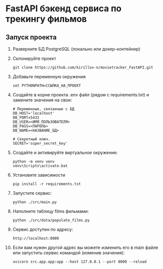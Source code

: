 # FastAPI бэкенд сервиса по трекингу фильмов

## Запуск проекта
1) Разверните БД PostgreSQL (локально или докер-контейнер)

2) Склонируйте проект
   ```
   git clone https://github.com/kirillov-n/movietracker_FastAPI.git
   ```

3) Добавьте переменную окружения
   ```
   set PYTHONPATH=ССЫЛКА_НА_ПРОЕКТ
   ```

4) Создайте в корне проекта .env файл (рядом с requirements.txt) и замените значения на свои:
    ```
    # Переменные, связанные с БД
    DB_HOST='localhost'
    DB_PORT=5432
    DB_USER=<ИМЯ_ПОЛЬЗОВАТЕЛЯ>
    DB_PASS=<ПАРОЛЬ>
    DB_NAME=<НАЗВАНИЕ_БД>
    
    # Секретный ключ.
    SECRET='super_secret_key'
    ```

5) Создайте и активируйте виртуальное окружение:
    ```
   python -m venv venv
   venv\Scripts\activate.bat
    ```

6) Установите зависимости
    ```
   pip install -r requirements.txt
    ```

7) Запустите сервис:
    ```
   python ./src/main.py
    ```

8) Наполните таблицу films фильмами:
    ```
   python ./src/data/populate_films.py
    ```

9) Сервис доступен по адресу:
    ```
    http://localhost:8000
    ```

10) Если вам нужен другой адрес вы можете изменить его в main файле или запустить сервис командой (изменив значения):
    ```
    uvicorn src.app.app:app --host 127.0.0.1 --port 8000 --reload
    ```
